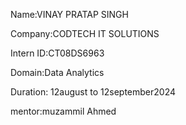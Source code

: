 Name:VINAY PRATAP SINGH

Company:CODTECH IT SOLUTIONS

Intern ID:CT08DS6963

Domain:Data Analytics

Duration: 12august to 12september2024

mentor:muzammil Ahmed
